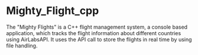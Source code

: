 # Mighty_Flight_cpp
The "Mighty Flights" is a C++ flight management system, a console based application, which tracks the flight information about different countries using AirLabsAPI. It uses the API call to store the flights in real time by using file handling.
